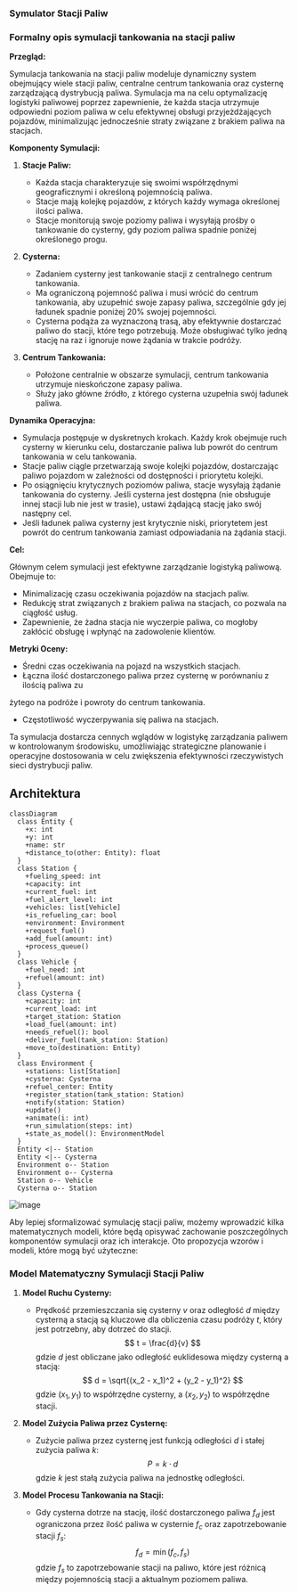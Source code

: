 ### Symulator Stacji Paliw

### Formalny opis symulacji tankowania na stacji paliw

**Przegląd:**

Symulacja tankowania na stacji paliw modeluje dynamiczny system obejmujący wiele stacji paliw, centralne centrum tankowania oraz cysternę zarządzającą dystrybucją paliwa. Symulacja ma na celu optymalizację logistyki paliwowej poprzez zapewnienie, że każda stacja utrzymuje odpowiedni poziom paliwa w celu efektywnej obsługi przyjeżdżających pojazdów, minimalizując jednocześnie straty związane z brakiem paliwa na stacjach.

**Komponenty Symulacji:**

1. **Stacje Paliw:**
   - Każda stacja charakteryzuje się swoimi współrzędnymi geograficznymi i określoną pojemnością paliwa.
   - Stacje mają kolejkę pojazdów, z których każdy wymaga określonej ilości paliwa.
   - Stacje monitorują swoje poziomy paliwa i wysyłają prośby o tankowanie do cysterny, gdy poziom paliwa spadnie poniżej określonego progu.

2. **Cysterna:**
   - Zadaniem cysterny jest tankowanie stacji z centralnego centrum tankowania.
   - Ma ograniczoną pojemność paliwa i musi wrócić do centrum tankowania, aby uzupełnić swoje zapasy paliwa, szczególnie gdy jej ładunek spadnie poniżej 20% swojej pojemności.
   - Cysterna podąża za wyznaczoną trasą, aby efektywnie dostarczać paliwo do stacji, które tego potrzebują. Może obsługiwać tylko jedną stację na raz i ignoruje nowe żądania w trakcie podróży.

3. **Centrum Tankowania:**
   - Położone centralnie w obszarze symulacji, centrum tankowania utrzymuje nieskończone zapasy paliwa.
   - Służy jako główne źródło, z którego cysterna uzupełnia swój ładunek paliwa.

**Dynamika Operacyjna:**

- Symulacja postępuje w dyskretnych krokach. Każdy krok obejmuje ruch cysterny w kierunku celu, dostarczanie paliwa lub powrót do centrum tankowania w celu tankowania.
- Stacje paliw ciągle przetwarzają swoje kolejki pojazdów, dostarczając paliwo pojazdom w zależności od dostępności i priorytetu kolejki.
- Po osiągnięciu krytycznych poziomów paliwa, stacje wysyłają żądanie tankowania do cysterny. Jeśli cysterna jest dostępna (nie obsługuje innej stacji lub nie jest w trasie), ustawi żądającą stację jako swój następny cel.
- Jeśli ładunek paliwa cysterny jest krytycznie niski, priorytetem jest powrót do centrum tankowania zamiast odpowiadania na żądania stacji.

**Cel:**

Głównym celem symulacji jest efektywne zarządzanie logistyką paliwową. Obejmuje to:
- Minimalizację czasu oczekiwania pojazdów na stacjach paliw.
- Redukcję strat związanych z brakiem paliwa na stacjach, co pozwala na ciągłość usług.
- Zapewnienie, że żadna stacja nie wyczerpie paliwa, co mogłoby zakłócić obsługę i wpłynąć na zadowolenie klientów.

**Metryki Oceny:**

- Średni czas oczekiwania na pojazd na wszystkich stacjach.
- Łączna ilość dostarczonego paliwa przez cysternę w porównaniu z ilością paliwa zu

żytego na podróże i powroty do centrum tankowania.
- Częstotliwość wyczerpywania się paliwa na stacjach.

Ta symulacja dostarcza cennych wglądów w logistykę zarządzania paliwem w kontrolowanym środowisku, umożliwiając strategiczne planowanie i operacyjne dostosowania w celu zwiększenia efektywności rzeczywistych sieci dystrybucji paliw.

## Architektura

```mermaid
classDiagram
  class Entity {
    +x: int
    +y: int
    +name: str
    +distance_to(other: Entity): float
  }
  class Station {
    +fueling_speed: int
    +capacity: int
    +current_fuel: int
    +fuel_alert_level: int
    +vehicles: list[Vehicle]
    +is_refueling_car: bool
    +environment: Environment
    +request_fuel()
    +add_fuel(amount: int)
    +process_queue()
  }
  class Vehicle {
    +fuel_need: int
    +refuel(amount: int)
  }
  class Cysterna {
    +capacity: int
    +current_load: int
    +target_station: Station
    +load_fuel(amount: int)
    +needs_refuel(): bool
    +deliver_fuel(tank_station: Station)
    +move_to(destination: Entity)
  }
  class Environment {
    +stations: list[Station]
    +cysterna: Cysterna
    +refuel_center: Entity
    +register_station(tank_station: Station)
    +notify(station: Station)
    +update()
    +animate(i: int)
    +run_simulation(steps: int)
    +state_as_model(): EnvironmentModel
  }
  Entity <|-- Station
  Entity <|-- Cysterna
  Environment o-- Station
  Environment o-- Cysterna
  Station o-- Vehicle
  Cysterna o-- Station
```
![image](https://github.com/michalskibinski109/GasStationSimulation/assets/77834536/15ec58e3-0481-416d-b5a3-2c11e524a689)



Aby lepiej sformalizować symulację stacji paliw, możemy wprowadzić kilka matematycznych modeli, które będą opisywać zachowanie poszczególnych komponentów symulacji oraz ich interakcje. Oto propozycja wzorów i modeli, które mogą być użyteczne:

### Model Matematyczny Symulacji Stacji Paliw

1. **Model Ruchu Cysterny:**
   - Prędkość przemieszczania się cysterny $v$ oraz odległość $d$ między cysterną a stacją są kluczowe dla obliczenia czasu podróży $t$, który jest potrzebny, aby dotrzeć do stacji.
   $$ 
   t = \frac{d}{v}
   $$ 
   gdzie $d$ jest obliczane jako odległość euklidesowa między cysterną a stacją:
   $$ 
   d = \sqrt{(x_2 - x_1)^2 + (y_2 - y_1)^2}
   $$ 
   gdzie $(x_1, y_1)$ to współrzędne cysterny, a $(x_2, y_2)$ to współrzędne stacji.

2. **Model Zużycia Paliwa przez Cysternę:**
   - Zużycie paliwa przez cysternę jest funkcją odległości $d$ i stałej zużycia paliwa $k$:
   $$ 
   P = k \cdot d
   $$ 
   gdzie $k$ jest stałą zużycia paliwa na jednostkę odległości.

3. **Model Procesu Tankowania na Stacji:**
   - Gdy cysterna dotrze na stację, ilość dostarczonego paliwa $f_d$ jest ograniczona przez ilość paliwa w cysternie $f_c$ oraz zapotrzebowanie stacji $f_s$:
   $$ 
   f_d = \min(f_c, f_s)
   $$ 
   gdzie $f_s$ to zapotrzebowanie stacji na paliwo, które jest różnicą między pojemnością stacji a aktualnym poziomem paliwa.



